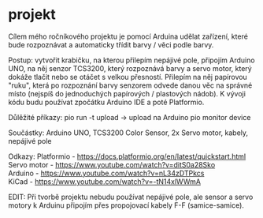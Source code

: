 # projekt

Cílem mého ročníkového projektu je pomocí Arduina udělat zařízení, které bude rozpoznávat a automaticky třídit barvy / věci podle barvy. 

Postup: vytvořit krabičku, na kterou přilepím nepájivé pole, připojím Arduino UNO, na něj senzor TCS3200, 
který rozpoznává barvy a servo motor, který dokáže tlačit nebo se otáčet s velkou přesností. 
Přilepím na něj papírovou "ruku", která po rozpoznání barvy senzorem odvede danou věc na správné místo 
(nejspíš do jednoduchých papírových / plastových nádob). K vývoji kódu budu používat zpočátku Arduino IDE a poté Platformio.

Důlěžité příkazy: pio run -t upload -> upload na Arduino
                  pio monitor device

Součástky: Arduino UNO, TCS3200 Color Sensor, 2x Servo motor, kabely, nepájivé pole

Odkazy: Platformio - https://docs.platformio.org/en/latest/quickstart.html
Servo motor        - https://www.youtube.com/watch?v=ditS0a28Sko                                                                       
Arduino            - https://www.youtube.com/watch?v=nL34zDTPkcs                                                                       
KiCad              - https://www.youtube.com/watch?v=-tN14xlWWmA                                                                       

EDIT: Při tvorbě projektu nebudu používat nepájivé pole, ale sensor a servo motory k Arduinu připojím přes propojovací kabely F-F (samice-samice).
